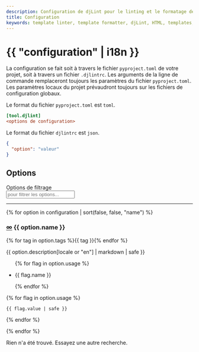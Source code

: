 ```yaml
---
description: Configuration de djLint pour le linting et le formatage des modèles HTML. Profitez des nombreuses options de formatage.
title: Configuration
keywords: template linter, template formatter, djLint, HTML, templates, formatter, linter, configuration
---
```


# {{ "configuration" | i18n }}

La configuration se fait soit à travers le fichier `pyproject.toml` de votre projet, soit à travers un fichier `.djlintrc`. Les arguments de la ligne de commande remplaceront toujours les paramètres du fichier `pyproject.toml`. Les paramètres locaux du projet prévaudront toujours sur les fichiers de configuration globaux.

Le format du fichier `pyproject.toml` est `toml`.

```ini
[tool.djlint]
<options de configuration>
```

Le format du fichier `djlintrc` est `json`.

```json
{
  "option": "valeur"
}
```

## Options

<div class="field">
  <label class="label">Options de filtrage</label>
  <div class="control">
    <input id="filter" class="input" type="text" placeholder="pour filtrer les options..." />

  </div>
</div>
<script>
const hideAll=() => {
    (document.querySelectorAll('.option') || []).forEach((x) => {
                x.classList.add('is-hidden')
        })
}
const showAll=() => {
    (document.querySelectorAll('.option') || []).forEach((x) => {
                x.classList.remove('is-hidden')
        })
}
var search_data = {{ configuration | dump | safe }};
document.querySelector('#filter').addEventListener('input', (event) => {
    document.querySelector('#no-matches').classList.add('is-hidden');
      if (event.target.value === ''){
        showAll()
      } else {
        var regex = new RegExp(event.target.value.replaceAll(' ', '.*[ _-].*'), 'gmi'),
        matches=[]
        search_data.forEach((obj) => {
        if (JSON.stringify(obj).match(regex)) {
            matches.push(obj.name)
        }
        if(matches.length > 0){
            document.querySelector('#no-matches').classList.add('is-hidden');
        (document.querySelectorAll('.option') || []).forEach((x) => {
            if (matches.includes(x.getAttribute('data-name'))){
                x.classList.remove('is-hidden')
            }
            else {
                x.classList.add('is-hidden')
            }
        })} else {
            hideAll();
            document.querySelector('#no-matches').classList.remove('is-hidden');
        }
        })
        }
    })
    </script>
<hr />

{% for option in configuration | sort(false, false, "name") %}

<div class="option has-background-white-ter p-3 my-3 is-rounded" data-name="{{option.name}}">
<div class="is-flex is-justify-content-space-between">
    <h3 class="title is-3">
        <a class="link bn" href="#{{ option.name | slugify }}">∞</a> {{ option.name }}</h3>
    <div class="tags is-inline-block">{% for tag in option.tags %}<span class="tag is-family-sans-serif is-link has-text-weight-medium">{{ tag }}</span>{% endfor %}</div></div>

<p>{{ option.description[locale or "en"] | markdown | safe }}</p>

<div class="tabs">
<ul>

{% for flag in option.usage %}

<li class="{% if loop.index == 1 %}is-active{% endif %}"><a tab="{{- flag.name | slugify -}}-tab">{{ flag.name }}</a></li>

{% endfor %}

</ul>
</div>

<div class="tab-container">
{% for flag in option.usage %}
<div class="tab {% if loop.index == 1 %}is-active{% endif %}"id="{{- flag.name | slugify -}}-tab">

```{% if flag.name == "pyproject.toml" %}toml{% else %}json{% endif %}
{{ flag.value | safe }}
```

</div>
{% endfor %}

</div></div>

{% endfor %}

<div id="no-matches" class="is-hidden mb-5">Rien n'a été trouvé. Essayez une autre recherche.</div>

<script>
document.addEventListener('click', function (e) {
  if (
    e.target.closest('.tabs li a') &&
    e.target.closest('.tabs li a').hasAttribute('tab')
  ) {
    var tabLinks = document.querySelectorAll('.tabs li.is-active');
    for (var l = 0; l < tabLinks.length; l++) {
      tabLinks[l].classList.remove('is-active');
    }

    var tabs = document.querySelectorAll('.tab.is-active');

    for (var i = 0; i < tabs.length; i++) {
      tabs[i].classList.remove('is-active');
    }

    var activeBox = document.querySelectorAll('.tab#' + e.target.getAttribute('tab'))
    for(var y= 0; y < activeBox.length; y++){
      activeBox[y].classList.add('is-active');
    }

    var activeTab = document.querySelectorAll('a[tab="' + e.target.getAttribute('tab') + '"]')
    for(var y= 0; y < activeTab.length; y++){
      activeTab[y].parentElement.classList.add('is-active');
    }
  }
});
</script>
